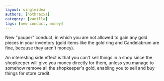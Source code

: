 ```yaml
---
layout: singleidea
authors: [hothraxxa]
category: [vanilla]
tags: [new conduct, money]
---
```

New "pauper" conduct, in which you are not allowed to gain any gold pieces in
your inventory (gold items like the gold ring and Candelabrum are fine, because
they aren't money).

An interesting side effect is that you can't sell things in a shop since the
shopkeeper will give you money directly for them, unless you manage to somehow
remove all the shopkeeper's gold, enabling you to sell and buy things for store
credit.
